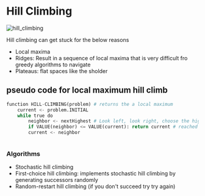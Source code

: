 # Hill Climbing


![hill_climbing](https://github.com/timothy/hill_climbing/assets/7410132/697e641c-99fe-46ac-afc3-f9eb18ca9503)

Hill climbing can get stuck for the below reasons
 - Local maxima
 - Ridges: Result in a sequence of local maxima that is very difficult fro greedy algorithms to navigate
 - Plateaus: flat spaces like the sholder

## pseudo code for local maximum hill climb
```python
function HILL-CLIMBING(problem) # returns the a local maximum
	current <- problem.INITIAL
	while true do
		neighbor <- nextHighest # Look left, look right, choose the higher value
		if VALUE(neighbor) <= VALUE(current): return current # reached local peak
		current <- neighbor
		
```


### Algorithms
 - Stochastic hill climbing
 - First-choice hill climbing: implements stochastic hill climbing by generating successors randomly
 - Random-restart hill climbing (if you don't succeed try try again)
